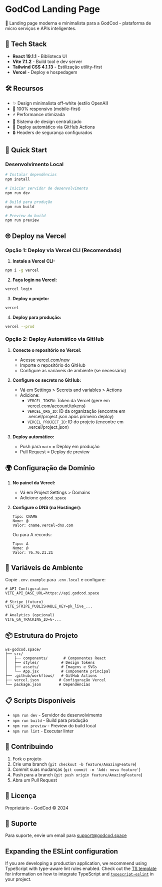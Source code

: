# GodCod Landing Page

🚀 Landing page moderna e minimalista para a GodCod - plataforma de micro serviços e APIs inteligentes.

## 🎯 Tech Stack

- **React 19.1.1** - Biblioteca UI
- **Vite 7.1.2** - Build tool e dev server
- **Tailwind CSS 4.1.13** - Estilização utility-first
- **Vercel** - Deploy e hospedagem

## 🛠️ Recursos

- ✨ Design minimalista off-white (estilo OpenAI)
- 📱 100% responsivo (mobile-first)
- ⚡ Performance otimizada
- 🎨 Sistema de design centralizado
- 🔄 Deploy automático via GitHub Actions
- 🔒 Headers de segurança configurados

## 🚀 Quick Start

### Desenvolvimento Local

```bash
# Instalar dependências
npm install

# Iniciar servidor de desenvolvimento
npm run dev

# Build para produção
npm run build

# Preview do build
npm run preview
```

## 🌐 Deploy na Vercel

### Opção 1: Deploy via Vercel CLI (Recomendado)

1. **Instale a Vercel CLI:**
```bash
npm i -g vercel
```

2. **Faça login na Vercel:**
```bash
vercel login
```

3. **Deploy o projeto:**
```bash
vercel
```

4. **Deploy para produção:**
```bash
vercel --prod
```

### Opção 2: Deploy Automático via GitHub

1. **Conecte o repositório no Vercel:**
   - Acesse [vercel.com/new](https://vercel.com/new)
   - Importe o repositório do GitHub
   - Configure as variáveis de ambiente (se necessário)

2. **Configure os secrets no GitHub:**
   - Vá em Settings > Secrets and variables > Actions
   - Adicione:
     - `VERCEL_TOKEN`: Token da Vercel (gere em vercel.com/account/tokens)
     - `VERCEL_ORG_ID`: ID da organização (encontre em .vercel/project.json após primeiro deploy)
     - `VERCEL_PROJECT_ID`: ID do projeto (encontre em .vercel/project.json)

3. **Deploy automático:**
   - Push para `main` = Deploy em produção
   - Pull Request = Deploy de preview

## 🌍 Configuração de Domínio

1. **No painel da Vercel:**
   - Vá em Project Settings > Domains
   - Adicione `godcod.space`

2. **Configure o DNS (na Hostinger):**
   ```
   Tipo: CNAME
   Nome: @
   Valor: cname.vercel-dns.com
   ```
   
   Ou para A records:
   ```
   Tipo: A
   Nome: @
   Valor: 76.76.21.21
   ```

## 🔧 Variáveis de Ambiente

Copie `.env.example` para `.env.local` e configure:

```env
# API Configuration
VITE_API_BASE_URL=https://api.godcod.space

# Stripe (futuro)
VITE_STRIPE_PUBLISHABLE_KEY=pk_live_...

# Analytics (opcional)
VITE_GA_TRACKING_ID=G-...
```

## 📦 Estrutura do Projeto

```
ws-godcod.space/
├── src/
│   ├── components/       # Componentes React
│   ├── styles/          # Design tokens
│   ├── assets/          # Imagens e SVGs
│   └── App.jsx          # Componente principal
├── .github/workflows/   # GitHub Actions
├── vercel.json         # Configuração Vercel
└── package.json        # Dependências
```

## 📋 Scripts Disponíveis

- `npm run dev` - Servidor de desenvolvimento
- `npm run build` - Build para produção
- `npm run preview` - Preview do build local
- `npm run lint` - Executar linter

## 🤝 Contribuindo

1. Fork o projeto
2. Crie uma branch (`git checkout -b feature/AmazingFeature`)
3. Commit suas mudanças (`git commit -m 'Add: nova feature'`)
4. Push para a branch (`git push origin feature/AmazingFeature`)
5. Abra um Pull Request

## 📝 Licença

Proprietário - GodCod © 2024

## 💬 Suporte

Para suporte, envie um email para support@godcod.space

## Expanding the ESLint configuration

If you are developing a production application, we recommend using TypeScript with type-aware lint rules enabled. Check out the [TS template](https://github.com/vitejs/vite/tree/main/packages/create-vite/template-react-ts) for information on how to integrate TypeScript and [`typescript-eslint`](https://typescript-eslint.io) in your project.
